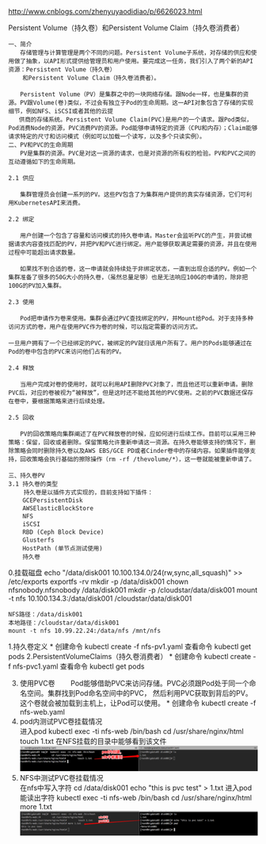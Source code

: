 http://www.cnblogs.com/zhenyuyaodidiao/p/6626023.html

Persistent Volume（持久卷）和Persistent Volume Claim（持久卷消费者）
```
一、简介
　　存储管理与计算管理是两个不同的问题。Persistent Volume子系统，对存储的供应和使用做了抽象，以API形式提供给管理员和用户使用。要完成这一任务，我们引入了两个新的API资源：Persistent Volume（持久卷）
    和Persistent Volume Claim（持久卷消费者）。

　　Persistent Volume（PV）是集群之中的一块网络存储。跟Node一样，也是集群的资源。PV跟Volume(卷)类似，不过会有独立于Pod的生命周期。这一API对象包含了存储的实现细节，例如NFS、iSCSI或者其他的云提
   供商的存储系统。Persistent Volume Claim(PVC)是用户的一个请求。跟Pod类似，Pod消费Node的资源，PVC消费PV的资源。Pod能够申请特定的资源（CPU和内存）；Claim能够请求特定的尺寸和访问模式（例如可以加载一个读写，以及多个只读实例）。
二、PV和PVC的生命周期
　　PV是集群的资源。PVC是对这一资源的请求，也是对资源的所有权的检验。PV和PVC之间的互动遵循如下的生命周期。

2.1 供应

　　集群管理员会创建一系列的PV。这些PV包含了为集群用户提供的真实存储资源，它们可利用KubernetesAPI来消费。

2.2 绑定

　　用户创建一个包含了容量和访问模式的持久卷申请。Master会监听PVC的产生，并尝试根据请求内容查找匹配的PV，并把PV和PVC进行绑定。用户能够获取满足需要的资源，并且在使用过程中可能超出请求数量。

　　如果找不到合适的卷，这一申请就会持续处于非绑定状态，一直到出现合适的PV。例如一个集群准备了很多的50G大小的持久卷，（虽然总量足够）也是无法响应100G的申请的，除非把100G的PV加入集群。

2.3 使用

　　Pod把申请作为卷来使用。集群会通过PVC查找绑定的PV，并Mount给Pod。对于支持多种访问方式的卷，用户在使用PVC作为卷的时候，可以指定需要的访问方式。

一旦用户拥有了一个已经绑定的PVC，被绑定的PV就归该用户所有了。用户的Pods能够通过在Pod的卷中包含的PVC来访问他们占有的PV。

2.4 释放

　　当用户完成对卷的使用时，就可以利用API删除PVC对象了，而且他还可以重新申请。删除PVC后，对应的卷被视为“被释放”，但是这时还不能给其他的PVC使用。之前的PVC数据还保存在卷中，要根据策略来进行后续处理。

2.5 回收

　　PV的回收策略向集群阐述了在PVC释放卷的时候，应如何进行后续工作。目前可以采用三种策略：保留，回收或者删除。保留策略允许重新申请这一资源。在持久卷能够支持的情况下，删除策略会同时删除持久卷以及AWS EBS/GCE PD或者Cinder卷中的存储内容。如果插件能够支持，回收策略会执行基础的擦除操作（rm -rf /thevolume/*），这一卷就能被重新申请了。

三、持久卷PV
3.1 持久卷的类型
　　 持久卷是以插件方式实现的，目前支持如下插件：
    GCEPersistentDisk
    AWSElasticBlockStore
    NFS
    iSCSI
    RBD (Ceph Block Device)
    Glusterfs
    HostPath (单节点测试使用)
    持久卷

```

0.挂载磁盘
    echo "/data/disk001 10.100.134.0/24(rw,sync,all_squash)" >> /etc/exports
    exportfs -rv
    mkdir -p /data/disk001
    chown nfsnobody.nfsnobody /data/disk001
    mkdir -p /cloudstar/data/disk001
    mount -t nfs 10.100.134.3:/data/disk001 /cloudstar/data/disk001

    NFS路径：/data/disk001
    本地路径：/cloudstar/data/disk001
    mount -t nfs 10.99.22.24:/data/nfs /mnt/nfs

1.持久卷定义
    *[](../../../yml/nfs-pv1.yaml)
    创建命令
        kubectl create -f nfs-pv1.yaml
    查看命令
        kubectl get pods
2.PersistentVolumeClaims（持久卷消费者）
    *[](../../../yml/nfs-pvc1.yaml)
    创建命令
         kubectl create -f nfs-pvc1.yaml
    查看命令
        kubectl get pods

3. 使用PVC卷
　　Pod能够借助PVC来访问存储。PVC必须跟Pod处于同一个命名空间。集群找到Pod命名空间中的PVC，
    然后利用PVC获取到背后的PV。这个卷就会被加载到主机上，让Pod可以使用。
    *[](../../../yml/nfs-web.yaml)
    创建命令
        kubectl create -f nfs-web.yaml
4. pod内测试PVC卷挂载情况        
    进入pod
        kubectl exec -ti nfs-web /bin/bash
        cd /usr/share/nginx/html
        touch 1.txt
    在NFS挂载的目录中能够看到该文件    
    ![](images/Snip20170924_7.png)
4. NFS中测试PVC卷挂载情况  
    在nfs中写入字符
        cd /data/disk001
        echo "this is pvc test" > 1.txt
    进入pod能读出字符
        kubectl exec -ti nfs-web /bin/bash
        cd /usr/share/nginx/html
        more 1.txt
    ![](images/Snip20170924_9.png)

